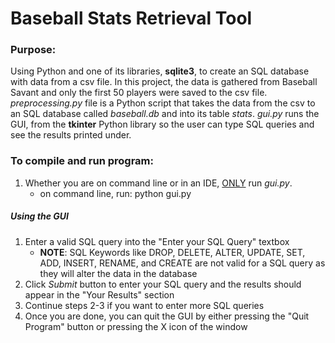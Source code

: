 # Baseball Stats Retrieval Tool

### Purpose:
Using Python and one of its libraries, **sqlite3**, to create an SQL database with data from a 
csv file. In this project, the data is gathered from Baseball Savant and only the first 50 
players were saved to the csv file. *preprocessing.py* file is a Python script that takes
the data from the csv to an SQL database called *baseball.db* and into its table *stats*.
*gui.py* runs the GUI, from the **tkinter** Python library so the user can type SQL queries and
see the results printed under. 

### To compile and run program:
1. Whether you are on command line or in an IDE, <ins>ONLY</ins> run *gui.py*. 
    - on command line, run: python gui.py

##### Using the GUI
1. Enter a valid SQL query into the "Enter your SQL Query" textbox
    - **NOTE**: SQL Keywords like DROP, DELETE, ALTER, UPDATE, SET, ADD, INSERT, RENAME, and
    CREATE are not valid for a SQL query as they will alter the data in the database
2. Click *Submit* button to enter your SQL query and the results should appear in the "Your 
Results" section
3. Continue steps 2-3 if you want to enter more SQL queries
4. Once you are done, you can quit the GUI by either pressing the "Quit Program" button or 
pressing the X icon of the window
